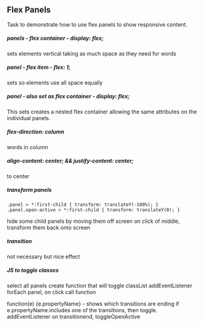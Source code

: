 ## Flex Panels
Task to demonstrate how to use flex panels to show responsive content.

##### panels - flex container - display: flex;
sets elements vertical taking as much space as they need for words

##### panel - flex item - flex: 1;
sets so elements use all space equally

##### panel - also set as flex container - display: flex;
This sets creates a nested flex container allowing the same attributes on the individual panels.

##### flex-direction: column
words in column

##### align-content: center; && justify-content: center;
to center 

##### transform panels
    .panel > *:first-child { transform: translateY(-100%); }
    .panel.open-active > *:first-child { transform: translateY(0); }

hide some child panels by moving them off screen
on click of middle, transform them back onto screen

##### transition
not necessary but nice effect

##### JS to toggle classes
select all panels
create function that will toggle classList
addEventListener forEach panel, on click call function

function(e) {e.propertyName} - shows which transitions are ending 
if e.propertyName.includes one of the transitions, then toggle.
addEventListener on transitionend, toggleOpenActive
